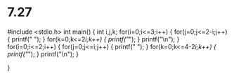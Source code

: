 # 7.27
#include <stdio.h>
int main()
{
    int i,j,k;
    for(i=0;i<=3;i++) {
        for(j=0;j<=2-i;j++) {
            printf(" ");
        }
        for(k=0;k<=2*i;k++) {
            printf("*");
        }
        printf("\n");
    }
    for(i=0;i<=2;i++) {
        for(j=0;j<=i;j++) {
            printf(" ");
        }
        for(k=0;k<=4-2*i;k++) {
            printf("*");
        }
        printf("\n");
    }
  
}
